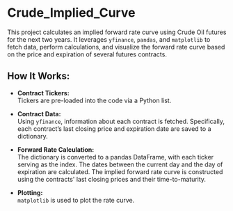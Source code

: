 # Crude_Implied_Curve

This project calculates an implied forward rate curve using Crude Oil futures for the next two years. It leverages `yfinance`, `pandas`, and `matplotlib` to fetch data, perform calculations, and visualize the forward rate curve based on the price and expiration of several futures contracts.

## How It Works:

- **Contract Tickers:**  
  Tickers are pre-loaded into the code via a Python list.

- **Contract Data:**  
  Using `yfinance`, information about each contract is fetched. Specifically, each contract’s last closing price and expiration date are saved to a dictionary.

- **Forward Rate Calculation:**  
  The dictionary is converted to a pandas DataFrame, with each ticker serving as the index. The dates between the current day and the day of expiration are calculated. The implied forward rate curve is constructed using the contracts' last closing prices and their time-to-maturity.

- **Plotting:**  
  `matplotlib` is used to plot the rate curve.
